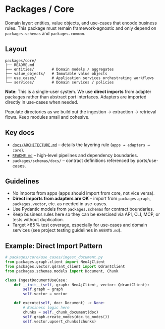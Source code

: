 # Packages / Core

Domain layer: entities, value objects, and use-cases that encode business rules.
This package must remain framework-agnostic and only depend on `packages.schemas`
and `packages.common`.

## Layout

```
packages/core/
├── README.md
├── entities/        # Domain models / aggregates
├── value_objects/   # Immutable value objects
├── use_cases/       # Application services orchestrating workflows
└── services/        # Domain services / policies
```

**Note**: This is a single-user system. We use **direct imports** from adapter packages rather than abstract port interfaces. Adapters are imported directly in use-cases when needed.

Populate directories as we build out the ingestion → extraction → retrieval
flows. Keep modules small and cohesive.

## Key docs

- [`docs/ARCHITECTURE.md`](../../docs/ARCHITECTURE.md) – details the layering
  rule (`apps → adapters → core`).
- [`README.md`](../../README.md) – high-level pipelines and dependency
  boundaries.
- `packages/schemas/docs/` – contract definitions referenced by ports/use-cases.

## Guidelines

- No imports from apps (apps should import from core, not vice versa).
- **Direct imports from adapters are OK** - import from `packages.graph`, `packages.vector`, etc. as needed in use-cases.
- Use Pydantic models from `packages.schemas` for contract boundaries.
- Keep business rules here so they can be exercised via API, CLI, MCP, or tests
  without duplication.
- Target ≥85 % test coverage, especially for use-cases and domain services (see
  project testing guidelines in `AGENTS.md`).

## Example: Direct Import Pattern

```python
# packages/core/use_cases/ingest_document.py
from packages.graph.client import Neo4jClient
from packages.vector.qdrant_client import QdrantClient
from packages.schemas.models import Document, Chunk

class IngestDocumentUseCase:
    def __init__(self, graph: Neo4jClient, vector: QdrantClient):
        self.graph = graph
        self.vector = vector

    def execute(self, doc: Document) -> None:
        # Business logic here
        chunks = self._chunk_document(doc)
        self.graph.create_nodes(doc.to_nodes())
        self.vector.upsert_chunks(chunks)
```
